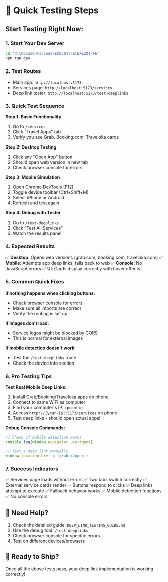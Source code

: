 # 🧪 Quick Testing Steps

## Start Testing Right Now:

### 1. **Start Your Dev Server**
```bash
cd "d:\Documents\Code\EXE201\FE\EXE201-FE"
npm run dev
```

### 2. **Test Routes**
- Main app: `http://localhost:5173`
- Services page: `http://localhost:5173/services`
- Deep link tester: `http://localhost:5173/test-deeplinks`

### 3. **Quick Test Sequence**

**Step 1: Basic Functionality**
1. Go to `/services`
2. Click "Travel Apps" tab
3. Verify you see Grab, Booking.com, Traveloka cards

**Step 2: Desktop Testing**
1. Click any "Open App" button
2. Should open web version in new tab
3. Check browser console for errors

**Step 3: Mobile Simulation**
1. Open Chrome DevTools (F12)
2. Toggle device toolbar (Ctrl+Shift+M)
3. Select iPhone or Android
4. Refresh and test again

**Step 4: Debug with Tester**
1. Go to `/test-deeplinks`
2. Click "Test All Services"
3. Watch the results panel

### 4. **Expected Results**

✅ **Desktop**: Opens web versions (grab.com, booking.com, traveloka.com)
✅ **Mobile**: Attempts app deep links, falls back to web
✅ **Console**: No JavaScript errors
✅ **UI**: Cards display correctly with hover effects

### 5. **Common Quick Fixes**

**If nothing happens when clicking buttons:**
- Check browser console for errors
- Make sure all imports are correct
- Verify the routing is set up

**If images don't load:**
- Service logos might be blocked by CORS
- This is normal for external images

**If mobile detection doesn't work:**
- Test the `/test-deeplinks` route
- Check the device info section

### 6. **Pro Testing Tips**

**Test Real Mobile Deep Links:**
1. Install Grab/Booking/Traveloka apps on phone
2. Connect to same WiFi as computer
3. Find your computer's IP: `ipconfig`
4. Access `http://[your-ip]:5173/services` on phone
5. Test deep links - should open actual apps!

**Debug Console Commands:**
```javascript
// Check if mobile detection works
console.log(window.navigator.userAgent);

// Test a deep link manually
window.location.href = 'grab://open';
```

### 7. **Success Indicators**

✅ Services page loads without errors
✅ Two tabs switch correctly
✅ External service cards render
✅ Buttons respond to clicks
✅ Deep links attempt to execute
✅ Fallback behavior works
✅ Mobile detection functions
✅ No console errors

## 🚨 Need Help?

1. Check the detailed guide: `DEEP_LINK_TESTING_GUIDE.md`
2. Use the debug tool: `/test-deeplinks`
3. Check browser console for specific errors
4. Test on different devices/browsers

## 🎯 Ready to Ship?

Once all the above tests pass, your deep link implementation is working correctly!